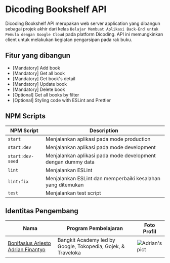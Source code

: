 # Dicoding Bookshelf API

Dicoding Bookshelf API merupakan web server application yang dibangun sebagai projek akhir dari kelas `Belajar Membuat Aplikasi Back-End untuk Pemula dengan Google Cloud` pada platform Dicoding. API ini memungkinkan client untuk melakukan kegiatan pengarsipan pada rak buku.

## Fitur yang dibangun

- [Mandatory] Add book
- [Mandatory] Get all book
- [Mandatory] Get book's detail
- [Mandatory] Update book
- [Mandatory] Delete book
- [Optional] Get all books by filter
- [Optional] Styling code with ESLint and Prettier

## NPM Scripts

| NPM Script       | Description                                                  |
| ---------------- | ------------------------------------------------------------ |
| `start`          | Menjalankan aplikasi pada mode production                    |
| `start:dev`      | Menjalankan aplikasi pada mode development                   |
| `start:dev-seed` | Menjalankan aplikasi pada mode development dengan dummy data |
| `lint`           | Menjalankan ESLint                                           |
| `lint:fix`       | Menjalankan ESLint dan memperbaiki kesalahan yang ditemukan  |
| `test`           | Menjalankan test script                                      |

## Identitas Pengembang

| Nama                                                                                          | Program Pembelajaran                                         | Foto Profil                                                                                                                                    |
| --------------------------------------------------------------------------------------------- | ------------------------------------------------------------ | ---------------------------------------------------------------------------------------------------------------------------------------------- |
| [Bonifasius Ariesto Adrian Finantyo](https://www.dicoding.com/users/adrianfinantyo/academies) | Bangkit Academy led by Google, Tokopedia, Gojek, & Traveloka | ![Adrian's pict](https://dicoding-web-img.sgp1.cdn.digitaloceanspaces.com/small/avatar/dos:3e4ce4920698d1c90c27901c5bdcee4320221214020126.png) |

